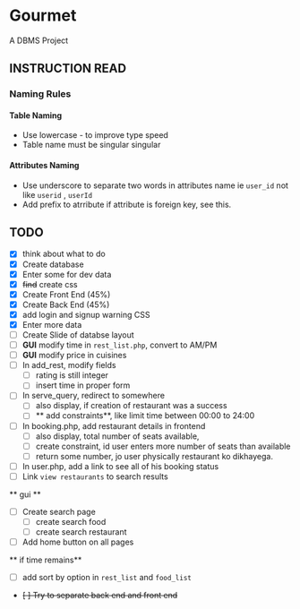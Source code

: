 # Gourmet

A DBMS Project

## INSTRUCTION READ

### Naming Rules

#### Table Naming

- Use lowercase - to improve type speed
- Table name must be singular singular

#### Attributes Naming

- Use underscore to separate two words in attributes name ie `user_id` not like  `userid` , `userId`
- Add prefix to atrribute if attribute is foreign key, see this.

## TODO

- [x] think about what to do
- [x] Create database
- [x] Enter some for dev data
- [x] ~~find~~ create css
- [x] Create Front End (45%)
- [x] Create Back End (45%)
- [x] add login and signup warning CSS
- [x] Enter more data
- [ ] Create Slide of databse layout
- [ ] **GUI** modify time in `rest_list.php`, convert to AM/PM
- [ ] **GUI** modify price in cuisines
- [ ] In add_rest, modify fields
    - [ ] rating is still integer
    - [ ] insert time in proper form
- [ ] In serve_query, redirect to somewhere
    - [ ] also display, if creation of restaurant was a success
    - [ ] ** add constraints**, like limit time between 00:00 to 24:00
- [ ] In booking.php, add restaurant details in frontend
    - [ ] also display, total number of seats available,
    - [ ] create constraint, id user enters more number of seats than available
    - [ ] return some number, jo user physically restaurant ko dikhayega.
- [ ] In user.php, add a link to see all of his booking status
- [ ] Link `view restaurants` to search results

** gui **

- [ ] Create search page
    - [ ] create search food
    - [ ] create search restaurant
- [ ] Add home button on all pages

** if time remains**
- [ ] add sort by option in `rest_list` and `food_list`



- ~~[ ] Try to separate back end and front end~~
